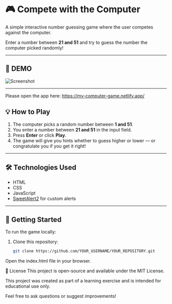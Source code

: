 # 🎮 Compete with the Computer

A simple interactive number guessing game where the user competes against the computer. 

Enter a number between **21 and 51** and try to guess the number the computer picked randomly!

---

## 📸 DEMO

![Screenshot](screensot.png)

---

Please open the app here: https://my-computer-game.netlify.app/

## 💡 How to Play

1. The computer picks a random number between **1 and 51**.
2. You enter a number between **21 and 51** in the input field.
3. Press **Enter** or click **Play**.
4. The game will give you hints whether to guess higher or lower — or congratulate you if you get it right!

---

## 🛠️ Technologies Used

- HTML
- CSS
- JavaScript
- [SweetAlert2](https://sweetalert2.github.io/) for custom alerts

---


## 🚀 Getting Started

To run the game locally:

1. Clone this repository:
   ```bash
   git clone https://github.com/YOUR_USERNAME/YOUR_REPOSITORY.git
Open the index.html file in your browser.

📌 License This project is open-source and available under the MIT License.

This project was created as part of a learning exercise and is intended for educational use only.

Feel free to ask questions or suggest improvements!

